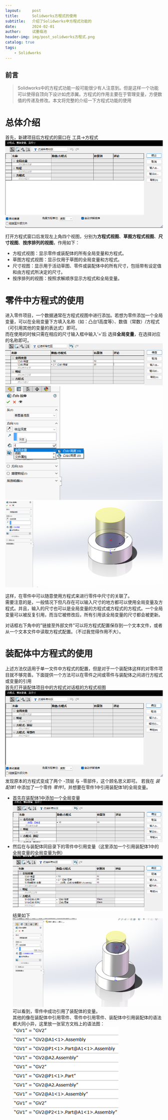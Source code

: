 ```yaml
---
layout:     post
title:      Solidworks方程式的使用
subtitle:   介绍了Solidworks中方程式功能的
date:       2024-02-01
author:     试墨临池
header-img: img/post_solidworks方程式.png
catalog: true
tags:
    - Solidworks
---
```


## 前言
> Solidworks中的方程式功能一般可能很少有人注意到。但是这样一个功能可以使得自顶向下设计如虎添翼。方程式的作用主要在于管理变量，方便数值的传递及修改。本文将完整的介绍一下方程式功能的使用

# 总体介绍

首先，新建项目后方程式的窗口在 工具->方程式
![](https://raw.githubusercontent.com/shimolinchi/shimolinchi.github.io/master/img/2024-02-01Solidworks方程式的使用/soliworks方程式窗口.png)

打开方程式窗口后发现左上角四个视图，分别为**方程式视图**、**草图方程式视图**、**尺寸视图**、**按序排列的视图**，作用如下：
+ 方程式视图：显示零件或装配体的所有全局变量和方程式。
+ 草图方程式视图：显示仅用于草图的全局变量和方程式。
+ 尺寸视图：显示用于活动草图、零件或装配体中的所有尺寸，包括带有设定值和由方程式所决定的尺寸。 
+ 按序排列的视图：按照求解顺序显示方程式和全局变量。

# 零件中方程式的使用

进入零件项目，一个数据通常在方程式视图中进行添加。若想为零件添加一个全局变量，可以在全局变量下方填入名称（如：凸台1高度等）、数值（常数）/方程式（可引用其他的变量的表达式）即可。<br>
而在使用的时候只需在相应的尺寸输入框中输入‘=’后 选择**全局变量**，在选择对应的名称即可。
![](https://raw.githubusercontent.com/shimolinchi/shimolinchi.github.io/master/img/2024-02-01Solidworks方程式的使用/1.png)
![](https://raw.githubusercontent.com/shimolinchi/shimolinchi.github.io/master/img/2024-02-01Solidworks方程式的使用/2.png)
![](https://raw.githubusercontent.com/shimolinchi/shimolinchi.github.io/master/img/2024-02-01Solidworks方程式的使用/3.png)

这样，在零件中可以随意使用方程式来进行零件中尺寸的关联了。<br>
需要注意的是，一般情况下但凡存在可以输入尺寸的地方都可以使用全局变量及方程式。并且，输入的尺寸也可以是全局变量的方程式或方程式的方程式。一个全局变量可以被反复引用，而当它被修改后，所有引用该全局变量的尺寸都会被更新。<br>

对话框右下角中的"链接至外部文件"可以将方程式配置保存到一个文本文件，或者从一个文本文件中读取方程式配置。（不过我觉得作用不大）。

# 装配体中方程式的使用

上述方法仅适用于单一文件中方程式的配置，但是对于一个装配体这样的对零件项目就不够完善。下面提供一个方法可以在零件之间或零件与装配体之间进行方程式或变量的引用<br>
首先打开装配体项目中的方程式对话框的方程式视图
![](https://raw.githubusercontent.com/shimolinchi/shimolinchi.github.io/master/img/2024-02-01Solidworks方程式的使用/装配体方程式窗口.png)
发现原本的方程式变成了两个 -顶层 与 -零部件，这个顾名思义即可。
若我在 *装配体1* 中添加了一个零件 *零件1*，并想要在零件1中引用装配体1的全局变量。
+ 首先在装配体1中添加一个全局变量
![](https://raw.githubusercontent.com/shimolinchi/shimolinchi.github.io/master/img/2024-02-01Solidworks方程式的使用/4.png)
+ 然后在与装配体同目录下的零件中引用变量（这里添加一个引用装配体1中的全局变量的全局变量为例）
![](https://raw.githubusercontent.com/shimolinchi/shimolinchi.github.io/master/img/2024-02-01Solidworks方程式的使用/5.png)
结果如下
![](https://raw.githubusercontent.com/shimolinchi/shimolinchi.github.io/master/img/2024-02-01Solidworks方程式的使用/6.png)
可以看到，零件中成功引用了装配体的变量。<br>
其他的像在装配体中引用零件、零件中引用零件、装配体中引用装配体的语法都大同小异，这里放一张官方文档上的语法图：
![](https://raw.githubusercontent.com/shimolinchi/shimolinchi.github.io/master/img/2024-02-01Solidworks方程式的使用/7.png)
